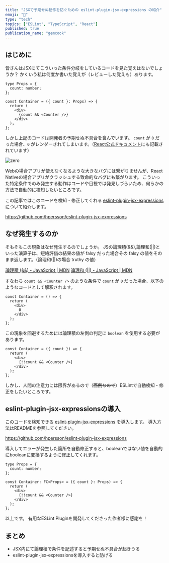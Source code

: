 ```yaml
---
title: "JSXで予期せぬ動作を防ぐための eslint-plugin-jsx-expressions の紹介"
emoji: "🐶"
type: "tech"
topics: ["ESLint", "TypeScript", "React"]
published: true
publication_name: "gemcook"
---
```


## はじめに

皆さんはJSXにてこういった条件分岐をしているコードを見た覚えはないでしょうか？
かくいう私は何度か書いた覚えが（レビューした覚えも）あります。

```tsx
type Props = {
  count: number;
};

const Container = ({ count }: Props) => {
  return (
    <div>
      {count && <Counter />}
    </div>
  );
};
```

しかし上記のコードは開発者の予期せぬ不具合を含んでいます。
`count` が `0` だった場合、`0` がレンダーされてしまいます。（[React公式ドキュメント](https://ja.reactjs.org/docs/conditional-rendering.html#inline-if-with-logical--operator)にも記載されています）

![zero](https://storage.googleapis.com/zenn-user-upload/52955b797ab9-20220925.png)

Webの場合アプリが使えなくなるような大きなバグには繋がりませんが、React Nativeの場合アプリがクラッシュする致命的なバグにも繋がります。
こういった特定条件でのみ発生する動作はコードや目視では発見しづらいため、何らかの方法で自動的に検知したいところです。

この記事ではこのコードを検知・修正してくれる [eslint-plugin-jsx-expressions](https://github.com/hpersson/eslint-plugin-jsx-expressions) について紹介します。

https://github.com/hpersson/eslint-plugin-jsx-expressions

## なぜ発生するのか

そもそもこの現象はなぜ発生するのでしょうか。
JSの論理積(&&),論理和(||)といった演算子は、短絡評価の結果の値が falsy だった場合その falsy の値をそのまま返します。（論理和(||)の場合 truthy の値）

[論理積 (&&) - JavaScript | MDN](https://developer.mozilla.org/ja/docs/Web/JavaScript/Reference/Operators/Logical_AND#%E8%A7%A3%E8%AA%AC)
[論理和 (||) - JavaScript | MDN](https://developer.mozilla.org/ja/docs/Web/JavaScript/Reference/Operators/Logical_OR#%E8%A7%A3%E8%AA%AC)

すなわち `count && <Counter />` のような条件で `count` が `0` だった場合、以下のようなコードとして解釈されます。

```tsx
const Container = () => {
  return (
    <div>
      0
    </div>
  );
};
```

この現象を回避するためには論理積の左側の判定に `boolean` を使用する必要があります。

```tsx
const Container = ({ count }) => {
  return (
    <div>
      {!!count && <Counter />}
    </div>
  );
};
```

しかし、人間の注意力には限界があるので（~~面倒なので~~）ESLintで自動検知・修正をしたいところです。

## eslint-plugin-jsx-expressionsの導入

このコードを検知できる [eslint-plugin-jsx-expressions](https://github.com/hpersson/eslint-plugin-jsx-expressions) を導入します。
導入方法はREADMEを参照してください。

https://github.com/hpersson/eslint-plugin-jsx-expressions

導入してエラーが発生した箇所を自動修正すると、booleanではない値を自動的にbooleanに変換するように修正してくれます。

```tsx
type Props = {
  count: number;
};

const Container: FC<Props> = ({ count }: Props) => {
  return (
    <div>
      {!!count && <Counter />}
    </div>
  );
};
```

以上です。
有用なESLint Pluginを開発してくださった作者様に感謝を！

## まとめ

- JSX内にて論理積で条件を記述すると予期せぬ不具合が起きうる
- eslint-plugin-jsx-expressionsを導入すると防げる
